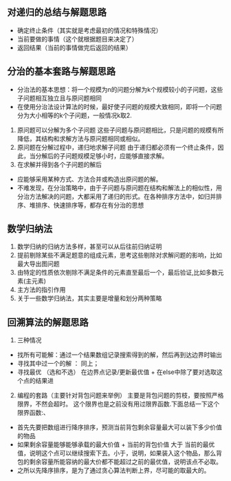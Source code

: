 ## 对递归的总结与解题思路
- 确定终止条件（其实就是考虑最初的情况和特殊情况）
- 当前要做的事情（这个就根据题目来决定了）
- 返回结果（当前的事情做完后返回的结果）

## 分治的基本套路与解题思路
- 分治法的基本思想：将一个规模为n的问题分解为k个规模较小的子问题，这些子问题相互独立且与原问题相同
- 在使用分治法设计算法的时候，最好使子问题的规模大致相同，即将一个问题分为大小相等的k个子问题，一般情况k取2.
1. 原问题可以分解为多个子问题
这些子问题与原问题相比，只是问题的规模有所降低，其结构和求解方法与原问题相同或相似。
2. 原问题在分解过程中，递归地求解子问题
由于递归都必须有一个终止条件，因此，当分解后的子问题规模足够小时，应能够直接求解。
3. 在求解并得到各个子问题的解后
- 应能够采用某种方式、方法合并或构造出原问题的解。
- 不难发现，在分治策略中，由于子问题与原问题在结构和解法上的相似性，用分治方法解决的问题，大都采用了递归的形式。在各种排序方法中，如归并排序、堆排序、快速排序等，都存在有分治的思想

## 数学归纳法
1. 数学归纳的归纳方法多样，甚至可以从后往前归纳证明
2. 提前剔除某些不满足题意的组成元素，思考这些剔除对求解问题的影响，比如最大导出图问题
3. 由特定的性质依次剔除不满足条件的元素直至最后一个，最后验证,比如多数元素(主元素)
4. 主方法的指引作用
5. 关于一些数学归纳法，其实主要是增量和划分两种策略

## 回溯算法的解题思路
1. 三种情况
- 找所有可能解：通过一个结果数组记录搜索得到的解，然后再到达边界时输出
- 寻找其中过一个的解 ： 同上；
- 寻找最优 （选和不选） 在边界点记录/更新最优值 + 在else中除了要对选取这个点的结果进
2. 编程的套路（主要针对背包问题来举例）
主要是背包问题的剪枝，要按照严格限界，不然会超时。
这个限界也是之前没有用过限界函数.下面总结一下这个限界函数:、
- 首先先要把数组进行降序排序，预测当前背包剩余容量最大可以装下多少价值的物品
- 如果剩余容量能够能够承载的最大价值 + 当前的背包价值 大于 当前的最优值，说明这个点可以继续搜索下去。小于，说明，如果装入这个物品，那么背包的剩余容量所能容纳的最大价都不能超过之前的最优值，说明该点不必取。
- 之所以先降序排序，是为了通过贪心算法判断上界，尽可能的取最大的。
